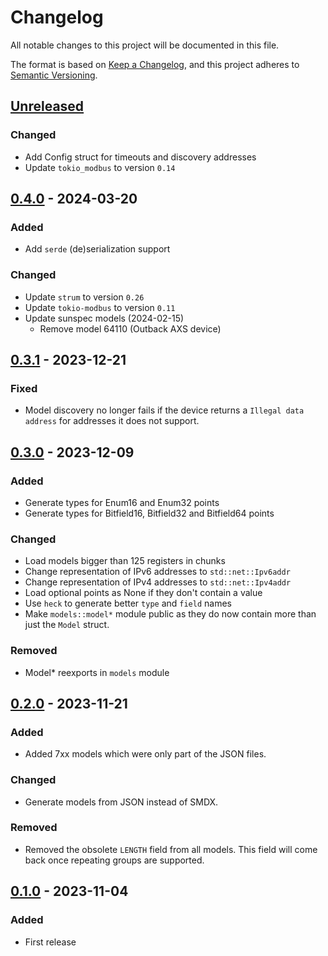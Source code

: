 # Changelog

All notable changes to this project will be documented in this file.

The format is based on [Keep a Changelog](https://keepachangelog.com/en/1.0.0/),
and this project adheres to [Semantic Versioning](https://semver.org/spec/v2.0.0.html).

## [Unreleased]

### Changed

- Add Config struct for timeouts and discovery addresses
- Update `tokio_modbus` to version `0.14`

## [0.4.0] - 2024-03-20

### Added

- Add `serde` (de)serialization support

### Changed

- Update `strum` to version `0.26`
- Update `tokio-modbus` to version `0.11`
- Update sunspec models (2024-02-15)
  - Remove model 64110 (Outback AXS device)

## [0.3.1] - 2023-12-21

### Fixed

- Model discovery no longer fails if the device returns a
  `Illegal data address` for addresses it does not support.

## [0.3.0] - 2023-12-09

### Added

- Generate types for Enum16 and Enum32 points
- Generate types for Bitfield16, Bitfield32 and Bitfield64 points

### Changed

- Load models bigger than 125 registers in chunks
- Change representation of IPv6 addresses to `std::net::Ipv6addr`
- Change representation of IPv4 addresses to `std::net::Ipv4addr`
- Load optional points as None if they don't contain a value
- Use `heck` to generate better `type` and `field` names
- Make `models::model*` module public as they do now contain
  more than just the `Model` struct.

### Removed

- Model\* reexports in `models` module

## [0.2.0] - 2023-11-21

### Added

- Added 7xx models which were only part of the JSON files.

### Changed

- Generate models from JSON instead of SMDX.

### Removed

- Removed the obsolete `LENGTH` field from all models. This
  field will come back once repeating groups are supported.

## [0.1.0] - 2023-11-04

### Added

- First release

[unreleased]: https://github.com/bikeshedder/sunspec/compare/v0.4.0...HEAD
[0.4.0]: https://github.com/bikeshedder/sunspec/releases/tag/v0.4.0
[0.3.1]: https://github.com/bikeshedder/sunspec/releases/tag/v0.3.1
[0.3.0]: https://github.com/bikeshedder/sunspec/releases/tag/v0.3.0
[0.2.0]: https://github.com/bikeshedder/sunspec/releases/tag/v0.2.0
[0.1.0]: https://github.com/bikeshedder/sunspec/releases/tag/v0.1.0
